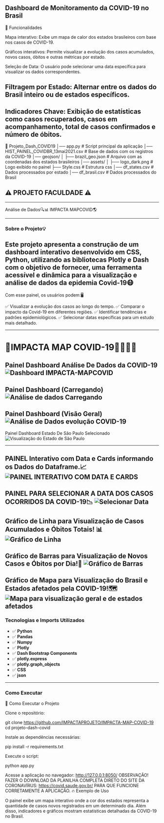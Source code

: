 Dashboard de Monitoramento da COVID-19 no Brasil
-
📌 Funcionalidades

Mapa interativo: Exibe um mapa de calor dos estados brasileiros com base nos casos de COVID-19.

Gráficos interativos: Permite visualizar a evolução dos casos acumulados, novos casos, óbitos e outras métricas por estado.

Seleção de Data: O usuário pode selecionar uma data específica para visualizar os dados correspondentes.

Filtragem por Estado: Alternar entre os dados do Brasil inteiro ou de estados específicos.
-
Indicadores Chave: Exibição de estatísticas como casos recuperados, casos em acompanhamento, total de casos confirmados e número de óbitos.
-
📁 Projeto_Dash_COVID19
│── app.py  # Script principal da aplicação
│── HIST_PAINEL_COVIDBR_13mai2021.csv  # Base de dados com os registros da COVID-19
│── geojson/
│   ├── brazil_geo.json  # Arquivo com as coordenadas dos estados brasileiros
│── assets/
│   ├── logo_dark.png # Logo exibido no painel
    ├──  Style.css # Estrutura css
│── df_states.csv  # Dados processados por estado
│── df_brasil.csv  # Dados processados do Brasil


## ⚠️ PROJETO FACULDADE ⚠️
---
Análise de Dados🔍📊   IMPACTA 
                      MAPCOVID🌎

---

### Sobre o Projeto💡
Este projeto apresenta a construção de um dashboard interativo desenvolvido em CSS, Python, utilizando as bibliotecas Plotly e Dash com o objetivo de fornecer, uma ferramenta acessível e dinâmica para a visualização e análise de dados da epidemia Covid-19😷
---
Com esse painel, os usuários podem:🖥️

✅ Visualizar a evolução dos casos ao longo do tempo.
✅ Comparar o impacto da Covid-19 em diferentes regiões.
✅ Identificar tendências e padrões epidemiológicos.
✅ Selecionar datas específicas para um estudo mais detalhado.

---

# 🚨IMPACTA MAP COVID-19🦠💉😷🚨
Painel Dashboard Análise De Dados da COVID-19
![Dashboard IMPACTA-MAPCOVID](https://snipboard.io/FnbUQz.jpg)  
---
Painel Dashboard (Carregando)
![Análise de dados Carregando](https://snipboard.io/m5HpJn.jpg)
----
Painel Dashboard (Visão Geral)
![Análise de Dados evolução COVID-19](https://snipboard.io/MbJNPC.jpg)
----
Painel Dashboard Estado De São Paulo Selecionado
![Visualização do Estado de São Paulo](https://snipboard.io/xaIVUE.jpg)



---
PAINEL Interativo com Data e Cards informando os Dados do Dataframe.📈
![PAINEL INTERATIVO COM DATA E CARDS](https://snipboard.io/Vtnu6N.jpg)
---
PAINEL PARA SELECIONAR A DATA DOS CASOS OCORRIDOS DA COVID-19📉
![Selecionar Data](https://snipboard.io/Q24PpJ.jpg)
---
Gráfico de Linha para Visualização de Casos Acumulados e Óbitos Totais! 📊
![Gráfico de Linha](https://snipboard.io/2FUXiG.jpg)
---
Gráfico de Barras para Visualização de Novos Casos e Óbitos por Dia!📑
![Gráfico de Barras](https://snipboard.io/wi3NOt.jpg)
---
Gráfico de Mapa para Visualização do Brasil e Estados afetados pela COVID-19!🗺️
![Mapa para visualização geral e de estados afetados](https://snipboard.io/QpDMsa.jpg)
---



### Tecnologias e Imports Utilizados
- ✅ **Python** 
- ✅ **Pandas**
- ✅ **Numpy**
- ✅ **Plotly**
- ✅ **Dash Bootstrap Components**
- ✅ **plotly.express**
- ✅ **plotly.graph_objects** 
- ✅ **CSS**
- ✅ **json** 
---

### Como Executar
🚀 Como Executar o Projeto

Clone o repositório:

git clone https://github.com/IMPACTAPROJETO/IMPACTA-MAP-COVID-19
cd projeto-dash-covid

Instale as dependências necessárias:

pip install -r requirements.txt

Execute o script:

python app.py

Acesse a aplicação no navegador: http://127.0.0.1:8050/
OBSERVAÇÃO! FAZER O DOWNLOAD DA PLANILHA COMPLETA DIRETO DO SITE DA CORONAVÍRUS: https://covid.saude.gov.br/ PARA QUE FUNCIONE CORRETAMENTE A APLICAÇÃO.
🔥 Exemplo de Uso

O painel exibe um mapa interativo onde a cor dos estados representa a quantidade de casos novos registrados em um determinado dia. Além disso, indicadores e gráficos mostram estatísticas detalhadas da COVID-19 no Brasil.
